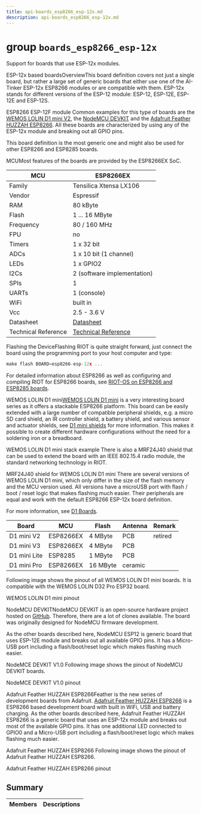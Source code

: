 ```yaml
---
title: api-boards_esp8266_esp-12x.md
description: api-boards_esp8266_esp-12x.md
---
```

# group `boards_esp8266_esp-12x` 

Support for boards that use ESP-12x modules.

ESP-12x based boardsOverviewThis board definition covers not just a single board, but rather a large set of generic boards that either use one of the AI-Tinker ESP-12x ESP8266 modules or are compatible with them. ESP-12x stands for different versions of the ESP-12 module: ESP-12, ESP-12E, ESP-12E and ESP-12S.

ESP8266 ESP-12F module
 Common examples for this type of boards are the [WEMOS LOLIN D1 mini V2](#esp8266_wemos_lolin_d1_mini), the [NodeMCU DEVKIT](#esp8266_nodemcu_devkit_esp8266) and the [Adafruit Feather HUZZAH ESP8266](#esp8266_adafruit_feather_huzzah_esp8266). All these boards are characterized by using any of the ESP-12x module and breaking out all GPIO pins.

This board definition is the most generic one and might also be used for other ESP8266 and ESP8285 boards.

MCUMost features of the boards are provided by the ESP8266EX SoC.

MCU   |ESP8266EX
--------- | ---------
Family   |Tensilica Xtensa LX106
Vendor   |Espressif
RAM   |80 kByte
Flash   |1 ... 16 MByte
Frequency   |80 / 160 MHz
FPU   |no
Timers   |1 x 32 bit
ADCs   |1 x 10 bit (1 channel)
LEDs   |1 x GPIO2
I2Cs   |2 (software implementation)
SPIs   |1
UARTs   |1 (console)
WiFi   |built in
Vcc   |2.5 - 3.6 V
Datasheet   |[Datasheet](https://www.espressif.com/sites/default/files/documentation/0a-esp8266ex_datasheet_en.pdf)
Technical Reference   |[Technical Reference](https://www.espressif.com/sites/default/files/documentation/esp8266-technical_reference_en.pdf)

Flashing the DeviceFlashing RIOT is quite straight forward, just connect the board using the programming port to your host computer and type: 
```cpp
make flash BOARD=esp8266-esp-12x ...
```
 For detailed information about ESP8266 as well as configuring and compiling RIOT for ESP8266 boards, see [RIOT-OS on ESP8266 and ESP8285 boards](#group__cpu__esp8266_1esp8266_riot).

WEMOS LOLIN D1 mini[WEMOS LOLIN D1 mini](https://www.wemos.cc/en/latest/d1/d1_mini.html) is a very interesting board series as it offers a stackable ESP8266 platform. This board can be easily extended with a large number of compatible peripheral shields, e.g. a micro SD card shield, an IR controller shield, a battery shield, and various sensor and actuator shields, see [D1 mini shields](https://docs.wemos.cc/en/latest/d1_mini_shield/index.html) for more information. This makes it possible to create different hardware configurations without the need for a soldering iron or a breadboard.

WEMOS LOLIN D1 mini stack example
 There is also a MRF24J40 shield that can be used to extend the board with an IEEE 802.15.4 radio module, the standard networking technology in RIOT.

MRF24J40 shield for WEMOS LOLIN D1 mini
 There are several versions of WEMOS LOLIN D1 mini, which only differ in the size of the flash memory and the MCU version used. All versions have a microUSB port with flash / boot / reset logic that makes flashing much easier. Their peripherals are equal and work with the default ESP8266 ESP-12x board definition.

For more information, see [D1 Boards](https://docs.wemos.cc/en/latest/d1/d1_mini.html).

Board   |MCU   |Flash   |Antenna   |Remark
--------- | --------- | --------- | --------- | ---------
D1 mini V2   |ESP8266EX   |4 MByte   |PCB   |retired
D1 mini V3   |ESP8266EX   |4 MByte   |PCB   |
D1 mini Lite   |ESP8285   |1 MByte   |PCB   |
D1 mini Pro   |ESP8266EX   |16 MByte   |ceramic   |
 Following image shows the pinout of all WEMOS LOLIN D1 mini boards. It is compatible with the WEMOS LOLIN D32 Pro ESP32 board.

WEMOS LOLIN D1 mini pinout

NodeMCU DEVKITNodeMCU DEVKIT is an open-source hardware project hosted on [GitHub](https://github.com/nodemcu/nodemcu-devkit-v1.0). Therefore, there are a lot of clones available. The board was originally designed for NodeMCU firmware development.

As the other boards described here, NodeMCU ESP12 is generic board that uses ESP-12E module and breaks out all available GPIO pins. It has a Micro-USB port including a flash/boot/reset logic which makes flashing much easier.

NodeMCE DEVKIT V1.0
 Following image shows the pinout of NodeMCU DEVKIT boards.

NodeMCE DEVKIT V1.0 pinout

Adafruit Feather HUZZAH ESP8266Feather is the new series of development boards from Adafruit. [Adafruit Feather HUZZAH ESP8266](https://www.adafruit.com/product/2821) is a ESP8266 based development board with built in WiFi, USB and battery charging. As the other boards described here, Adafruit Feather HUZZAH ESP8266 is a generic board that uses an ESP-12x module and breaks out most of the available GPIO pins. It has one additional LED connected to GPIO0 and a Micro-USB port including a flash/boot/reset logic which makes flashing much easier.

Adafruit Feather HUZZAH ESP8266
 Following image shows the pinout of Adafruit Feather HUZZAH ESP8266.

Adafruit Feather HUZZAH ESP8266 pinout

## Summary

 Members                        | Descriptions                                
--------------------------------|---------------------------------------------

